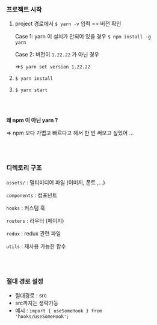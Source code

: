 ### 프로젝트 시작

1. project 경로에서 <code>$ yarn -v</code> 입력 => 버전 확인

   Case 1: yarn 이 설치가 안되어 있을 경우
   <code>$ npm install -g yarn</code>

   Case 2: 버전이 <code>1.22.22</code> 가 아닌 경우

   =><code>$ yarn set version 1.22.22 </code>

2. <code>$ yarn install</code>
3. <code>$ yarn start</code>

<br>
<br>

**왜 npm 이 아닌 yarn ?**

=> npm 보다 가볍고 빠르다고 해서 한 번 써보고 싶었어 ...

<br>
<br>

### 디렉토리 구조

<code>assets/</code> : 멀티미디어 파일 (이미지, 폰트 ,...)

<code>components</code> : 컴포넌트

<code>hooks</code> : 커스텀 훅

<code>routers</code> : 라우터 (페이지)

<code>redux</code> : redux 관련 파일

<code>utils</code> : 재사용 가능한 함수

<br>
<br>

### 절대 경로 설정

- 절대경로 : src
- src까지는 생략가능
- 예시 : <code>import { useSomeHook } from 'hooks/useSomeHook';</code>
